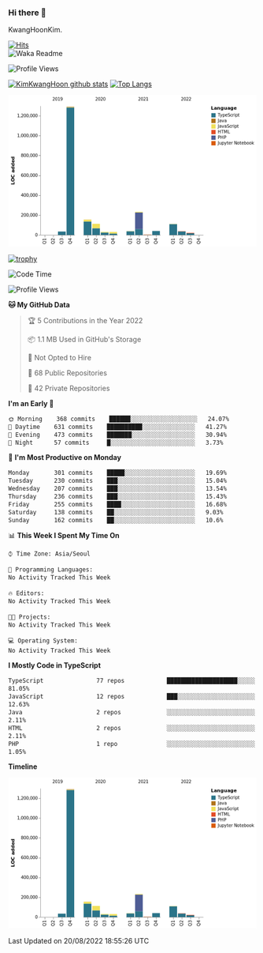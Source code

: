 ### Hi there 👋

KwangHoonKim.

[![Hits](https://hits.seeyoufarm.com/api/count/incr/badge.svg?url=https%3A%2F%2Fgithub.com%2Frhkdgns95)](https://hits.seeyoufarm.com)  
![Waka Readme](https://github.com/rhkdgns95/rhkdgns95/workflows/Waka%20Readme/badge.svg)

![Profile Views](http://img.shields.io/badge/Profile%20Views-0-blue)

[![KimKwangHoon github stats](https://github-readme-stats.vercel.app/api?username=rhkdgns95&show_icons=true)](https://github.com/rhkdgns95/github-readme-stats)   [![Top Langs](https://github-readme-stats.vercel.app/api/top-langs/?username=rhkdgns95&layout=compact)](https://github.com/rhkdgns95/github-readme-stats)   


![Chart not found](https://raw.githubusercontent.com/rhkdgns95/rhkdgns95/master/charts/bar_graph.png) 

[![trophy](https://github-profile-trophy.vercel.app/?username=rhkdgns95)](https://github.com/rhkdgns95/github-profile-trophy)

<!--START_SECTION:waka-->
![Code Time](http://img.shields.io/badge/Code%20Time-3%2C279%20hrs%2016%20mins-blue)

![Profile Views](http://img.shields.io/badge/Profile%20Views-0-blue)

**🐱 My GitHub Data** 

> 🏆 5 Contributions in the Year 2022
 > 
> 📦 1.1 MB Used in GitHub's Storage 
 > 
> 🚫 Not Opted to Hire
 > 
> 📜 68 Public Repositories 
 > 
> 🔑 42 Private Repositories  
 > 
**I'm an Early 🐤** 

```text
🌞 Morning    368 commits    ██████░░░░░░░░░░░░░░░░░░░   24.07% 
🌆 Daytime    631 commits    ██████████░░░░░░░░░░░░░░░   41.27% 
🌃 Evening    473 commits    ███████░░░░░░░░░░░░░░░░░░   30.94% 
🌙 Night      57 commits     █░░░░░░░░░░░░░░░░░░░░░░░░   3.73%

```
📅 **I'm Most Productive on Monday** 

```text
Monday       301 commits    █████░░░░░░░░░░░░░░░░░░░░   19.69% 
Tuesday      230 commits    ███░░░░░░░░░░░░░░░░░░░░░░   15.04% 
Wednesday    207 commits    ███░░░░░░░░░░░░░░░░░░░░░░   13.54% 
Thursday     236 commits    ███░░░░░░░░░░░░░░░░░░░░░░   15.43% 
Friday       255 commits    ████░░░░░░░░░░░░░░░░░░░░░   16.68% 
Saturday     138 commits    ██░░░░░░░░░░░░░░░░░░░░░░░   9.03% 
Sunday       162 commits    ██░░░░░░░░░░░░░░░░░░░░░░░   10.6%

```


📊 **This Week I Spent My Time On** 

```text
⌚︎ Time Zone: Asia/Seoul

💬 Programming Languages: 
No Activity Tracked This Week

🔥 Editors: 
No Activity Tracked This Week

🐱‍💻 Projects: 
No Activity Tracked This Week

💻 Operating System: 
No Activity Tracked This Week

```

**I Mostly Code in TypeScript** 

```text
TypeScript               77 repos            ████████████████████░░░░░   81.05% 
JavaScript               12 repos            ███░░░░░░░░░░░░░░░░░░░░░░   12.63% 
Java                     2 repos             ░░░░░░░░░░░░░░░░░░░░░░░░░   2.11% 
HTML                     2 repos             ░░░░░░░░░░░░░░░░░░░░░░░░░   2.11% 
PHP                      1 repo              ░░░░░░░░░░░░░░░░░░░░░░░░░   1.05%

```


**Timeline**

![Chart not found](https://raw.githubusercontent.com/rhkdgns95/rhkdgns95/master/charts/bar_graph.png) 


 Last Updated on 20/08/2022 18:55:26 UTC
<!--END_SECTION:waka-->
